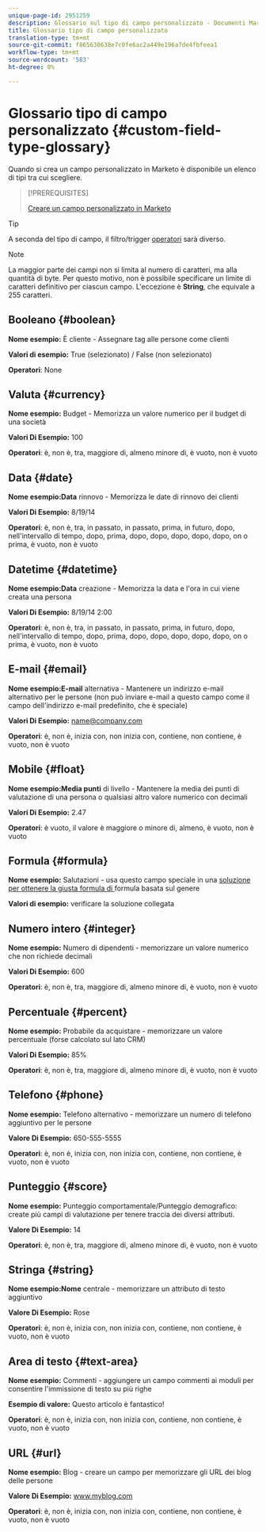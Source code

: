 ```yaml
---
unique-page-id: 2951259
description: Glossario sul tipo di campo personalizzato - Documenti Marketo - Documentazione sul prodotto
title: Glossario tipo di campo personalizzato
translation-type: tm+mt
source-git-commit: f865630638e7c0fe6ac2a449e196a7de4fbfeea1
workflow-type: tm+mt
source-wordcount: '583'
ht-degree: 0%

---
```



# Glossario tipo di campo personalizzato {#custom-field-type-glossary}

Quando si crea un campo personalizzato in Marketo è disponibile un elenco di tipi tra cui scegliere.

>[!PREREQUISITES]
>
>[Creare un campo personalizzato in Marketo](/help/marketo/product-docs/administration/field-management/create-a-custom-field-in-marketo.md)

>[!TIP]
>
>A seconda del tipo di campo, il filtro/trigger [operatori](/help/marketo/product-docs/core-marketo-concepts/smart-lists-and-static-lists/creating-a-smart-list/smart-list-filter-operators-glossary.md) sarà diverso.

>[!NOTE]
>
>La maggior parte dei campi non si limita al numero di caratteri, ma alla quantità di byte. Per questo motivo, non è possibile specificare un limite di caratteri definitivo per ciascun campo. L&#39;eccezione è **String**, che equivale a 255 caratteri.

## Booleano {#boolean}

**Nome esempio:** È cliente - Assegnare tag alle persone come clienti

**Valori di esempio:** True (selezionato) / False (non selezionato)

**Operatori**: None

## Valuta {#currency}

**Nome esempio:** Budget - Memorizza un valore numerico per il budget di una società

**Valori Di Esempio:** 100

**Operatori**: è, non è, tra, maggiore di, almeno minore di, è vuoto, non è vuoto

## Data {#date}

**Nome esempio:Data** rinnovo - Memorizza le date di rinnovo dei clienti

**Valori Di Esempio:** 8/19/14

**Operatori**: è, non è, tra, in passato, in passato, prima, in futuro, dopo, nell&#39;intervallo di tempo, dopo, prima, dopo, dopo, dopo, dopo, dopo, on o prima, è vuoto, non è vuoto

## Datetime {#datetime}

**Nome esempio:Data** creazione - Memorizza la data e l&#39;ora in cui viene creata una persona

**Valori Di Esempio:** 8/19/14 2:00

**Operatori**: è, non è, tra, in passato, in passato, prima, in futuro, dopo, nell&#39;intervallo di tempo, dopo, prima, dopo, dopo, dopo, dopo, dopo, on o prima, è vuoto, non è vuoto

## E-mail {#email}

**Nome esempio:E-mail** alternativa - Mantenere un indirizzo e-mail alternativo per le persone (non può inviare e-mail a questo campo come il campo dell&#39;indirizzo e-mail predefinito, che è speciale)

**Valori Di Esempio:** name@company.com

**Operatori**: è, non è, inizia con, non inizia con, contiene, non contiene, è vuoto, non è vuoto

## Mobile {#float}

**Nome esempio:Media punti** di livello - Mantenere la media dei punti di valutazione di una persona o qualsiasi altro valore numerico con decimali

**Valori Di Esempio:** 2.47

**Operatori**: è vuoto, il valore è maggiore o minore di, almeno, è vuoto, non è vuoto

## Formula {#formula}

**Nome esempio:** Salutazioni - usa questo campo speciale in una  [soluzione per ottenere la giusta formula di ](/help/marketo/product-docs/administration/field-management/create-and-use-a-concatenated-string-formula-field.md) formula basata sul genere

**Valori di esempio:** verificare la soluzione collegata

## Numero intero {#integer}

**Nome esempio:** Numero di dipendenti - memorizzare un valore numerico che non richiede decimali

**Valori Di Esempio:** 600

**Operatori**: è, non è, tra, maggiore di, almeno minore di, è vuoto, non è vuoto

## Percentuale {#percent}

**Nome esempio:** Probabile da acquistare - memorizzare un valore percentuale (forse calcolato sul lato CRM)

**Valori Di Esempio:** 85%

**Operatori**: è, non è, tra, maggiore di, almeno minore di, è vuoto, non è vuoto

## Telefono {#phone}

**Nome esempio:** Telefono alternativo - memorizzare un numero di telefono aggiuntivo per le persone

**Valore Di Esempio:** 650-555-5555

**Operatori**: è, non è, inizia con, non inizia con, contiene, non contiene, è vuoto, non è vuoto

## Punteggio {#score}

**Nome esempio:** Punteggio comportamentale/Punteggio demografico: create più campi di valutazione per tenere traccia dei diversi attributi.

**Valore Di Esempio:** 14

**Operatori**: è, non è, tra, maggiore di, almeno minore di, è vuoto, non è vuoto

## Stringa {#string}

**Nome esempio:Nome** centrale - memorizzare un attributo di testo aggiuntivo

**Valore Di Esempio:** Rose

**Operatori**: è, non è, inizia con, non inizia con, contiene, non contiene, è vuoto, non è vuoto

## Area di testo {#text-area}

**Nome esempio:** Commenti - aggiungere un campo commenti ai moduli per consentire l&#39;immissione di testo su più righe

**Esempio di valore:** Questo articolo è fantastico!

**Operatori**: è, non è, inizia con, non inizia con, contiene, non contiene, è vuoto, non è vuoto

## URL {#url}

**Nome esempio:** Blog - creare un campo per memorizzare gli URL dei blog delle persone

**Valore Di Esempio:** www.myblog.com

**Operatori**: è, non è, inizia con, non inizia con, contiene, non contiene, è vuoto, non è vuoto
